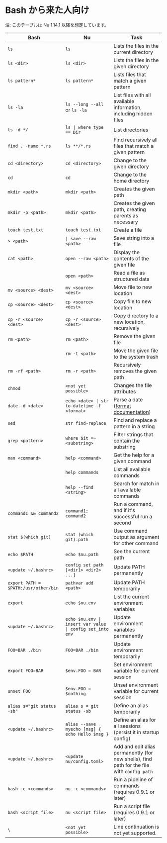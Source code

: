 # Bash から来た人向け

注: このテーブルは Nu 1.14.1 以降を想定しています。

| Bash                                 | Nu                                                        | Task                                                                                                   |
| ------------------------------------ | --------------------------------------------------------- | ------------------------------------------------------------------------------------------------------ |
| `ls`                                 | `ls`                                                      | Lists the files in the current directory                                                               |
| `ls <dir>`                           | `ls <dir>`                                                | Lists the files in the given directory                                                                 |
| `ls pattern*`                        | `ls pattern*`                                             | Lists files that match a given pattern                                                                 |
| `ls -la`                             | `ls --long --all` or `ls -la`                             | List files with all available information, including hidden files                                      |
| `ls -d */`                           | `ls \| where type == Dir`                                 | List directories                                                                                       |
| `find . -name *.rs`                  | `ls **/*.rs`                                              | Find recursively all files that match a given pattern                                                  |
| `cd <directory>`                     | `cd <directory>`                                          | Change to the given directory                                                                          |
| `cd`                                 | `cd`                                                      | Change to the home directory                                                                           |
| `mkdir <path>`                       | `mkdir <path>`                                            | Creates the given path                                                                                 |
| `mkdir -p <path>`                    | `mkdir <path>`                                            | Creates the given path, creating parents as necessary                                                  |
| `touch test.txt`                     | `touch test.txt`                                          | Create a file                                                                                          |
| `> <path>`                           | `\| save --raw <path>`                                    | Save string into a file                                                                                |
| `cat <path>`                         | `open --raw <path>`                                       | Display the contents of the given file                                                                 |
|                                      | `open <path>`                                             | Read a file as structured data                                                                         |
| `mv <source> <dest>`                 | `mv <source> <dest>`                                      | Move file to new location                                                                              |
| `cp <source> <dest>`                 | `cp <source> <dest>`                                      | Copy file to new location                                                                              |
| `cp -r <source> <dest>`              | `cp -r <source> <dest>`                                   | Copy directory to a new location, recursively                                                          |
| `rm <path>`                          | `rm <path>`                                               | Remove the given file                                                                                  |
|                                      | `rm -t <path>`                                            | Move the given file to the system trash                                                                |
| `rm -rf <path>`                      | `rm -r <path>`                                            | Recursively removes the given path                                                                     |
| `chmod`                              | `<not yet possible>`                                      | Changes the file attributes                                                                            |
| `date -d <date>`                     | `echo <date> \| str to-datetime -f <format>`              | Parse a date ([format documentation](https://docs.rs/chrono/0.4.15/chrono/format/strftime/index.html)) |
| `sed`                                | `str find-replace`                                        | Find and replace a pattern in a string                                                                 |
| `grep <pattern>`                     | `where $it =~ <substring>`                                | Filter strings that contain the substring                                                              |
| `man <command>`                      | `help <command>`                                          | Get the help for a given command                                                                       |
|                                      | `help commands`                                           | List all available commands                                                                            |
|                                      | `help --find <string>`                                    | Search for match in all available commands                                                             |
| `command1 && command2`               | `command1; command2`                                      | Run a command, and if it's successful run a second                                                     |
| `stat $(which git)`                  | `stat (which git).path`                                   | Use command output as argument for other command                                                       |
| `echo $PATH`                         | `echo $nu.path`                                           | See the current path                                                                                   |
| `<update ~/.bashrc>`                 | `config set path [<dir1> <dir2> ...]`                     | Update PATH permanently                                                                                |
| `export PATH = $PATH:/usr/other/bin` | `pathvar add <path>`                                      | Update PATH temporarily                                                                                |
| `export`                             | `echo $nu.env`                                            | List the current environment variables                                                                 |
| `<update ~/.bashrc>`                 | `echo $nu.env \| insert var value \| config set_into env` | Update environment variables permanently                                                               |
| `FOO=BAR ./bin`                      | `FOO=BAR ./bin`                                           | Update environment temporarily                                                                         |
| `export FOO=BAR`                     | `$env.FOO = BAR`                                          | Set environment variable for current session                                                           |
| `unset FOO`                          | `$env.FOO = $nothing`                                     | Unset environment variable for current session                                                         |
| `alias s="git status -sb"`           | `alias s = git status -sb`                                | Define an alias temporarily                                                                            |
| `<update ~/.bashrc>`                 | `alias --save myecho [msg] { echo Hello $msg }`           | Define an alias for all sessions (persist it in startup config)                                        |
| `<update ~/.bashrc>`                 | `<update nu/config.toml>`                                 | Add and edit alias permanently (for new shells), find path for the file with `config path`             |
| `bash -c <commands>`                 | `nu -c <commands>`                                        | Run a pipeline of commands (requires 0.9.1 or later)                                                   |
| `bash <script file>`                 | `nu <script file>`                                        | Run a script file (requires 0.9.1 or later)                                                            |
| `\`                                  | `<not yet possible>`                                      | Line continuation is not yet supported.                                                                |
